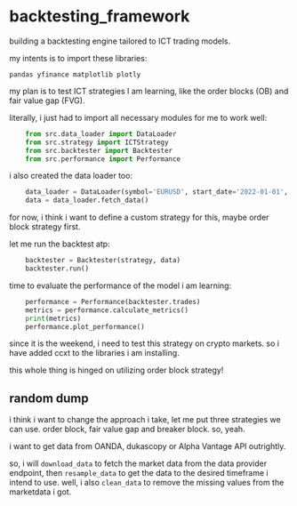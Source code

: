 # backtesting_framework
building a backtesting engine tailored to ICT trading models.

my intents is to import these libraries:

`pandas
yfinance
matplotlib
plotly`

my plan is to test ICT strategies I am learning, like the order blocks (OB) and fair value gap (FVG).

literally, i just had to import all necessary modules for me to work well:

```python
    from src.data_loader import DataLoader
    from src.strategy import ICTStrategy
    from src.backtester import Backtester
    from src.performance import Performance
```

i also created the data loader too:
```python
    data_loader = DataLoader(symbol='EURUSD', start_date='2022-01-01', end_date='2023-01-01')
    data = data_loader.fetch_data()
```

for now, i think i want to define a custom strategy for this, maybe order block strategy first.

let me run the backtest atp:
```python
    backtester = Backtester(strategy, data)
    backtester.run()
```

time to evaluate the performance of the model i am learning:
```python
    performance = Performance(backtester.trades)
    metrics = performance.calculate_metrics()
    print(metrics)
    performance.plot_performance()
```

since it is the weekend, i need to test this strategy on crypto markets. so i have added ccxt to the libraries i am installing.

this whole thing is hinged on utilizing order block strategy!

## random dump

i think i want to change the approach i take, let me put three strategies we can use. order block, fair value gap and breaker block. so, yeah.

i want to get data from OANDA, dukascopy or Alpha Vantage API outrightly.

so, i will `download_data` to fetch the market data from the data provider endpoint, then `resample_data` to get the data to the desired timeframe i intend to use. well, i also `clean_data` to remove the missing values from the marketdata i got.